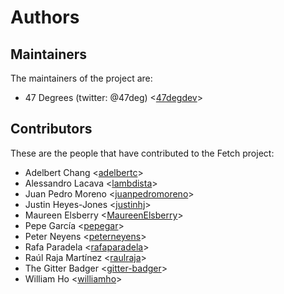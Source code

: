 # Authors

## Maintainers

The maintainers of the project are:

* 47 Degrees (twitter: @47deg) <[47degdev](https://github.com/47degdev)>

## Contributors

These are the people that have contributed to the Fetch project:

* Adelbert Chang <[adelbertc](https://github.com/adelbertc)>
* Alessandro Lacava <[lambdista](https://github.com/lambdista)>
* Juan Pedro Moreno <[juanpedromoreno](https://github.com/juanpedromoreno)>
* Justin Heyes-Jones <[justinhj](https://github.com/justinhj)>
* Maureen Elsberry  <[MaureenElsberry](https://github.com/MaureenElsberry)>
* Pepe García <[pepegar](https://github.com/pepegar)>
* Peter Neyens <[peterneyens](https://github.com/peterneyens)>
* Rafa Paradela <[rafaparadela](https://github.com/rafaparadela)>
* Raúl Raja Martínez <[raulraja](https://github.com/raulraja)>
* The Gitter Badger <[gitter-badger](https://github.com/gitter-badger)>
* William Ho <[williamho](https://github.com/williamho)>